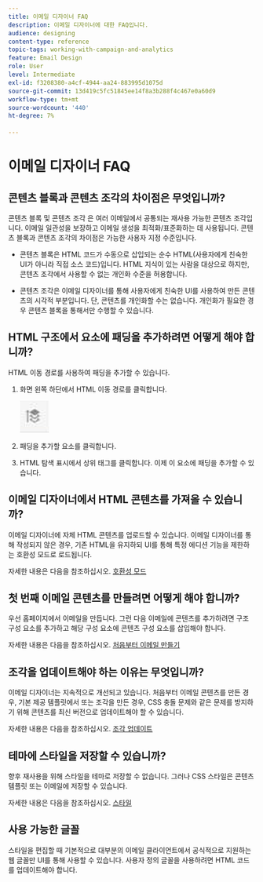 ```yaml
---
title: 이메일 디자이너 FAQ
description: 이메일 디자이너에 대한 FAQ입니다.
audience: designing
content-type: reference
topic-tags: working-with-campaign-and-analytics
feature: Email Design
role: User
level: Intermediate
exl-id: f3208380-a4cf-4944-aa24-883995d1075d
source-git-commit: 13d419c5fc51845ee14f8a3b288f4c467e0a60d9
workflow-type: tm+mt
source-wordcount: '440'
ht-degree: 7%

---
```


# 이메일 디자이너 FAQ

## 콘텐츠 블록과 콘텐츠 조각의 차이점은 무엇입니까?

콘텐츠 블록 및 콘텐츠 조각 은 여러 이메일에서 공통되는 재사용 가능한 콘텐츠 조각입니다. 이메일 일관성을 보장하고 이메일 생성을 최적화/표준화하는 데 사용됩니다. 콘텐츠 블록과 콘텐츠 조각의 차이점은 가능한 사용자 지정 수준입니다.

* 콘텐츠 블록은 HTML 코드가 수동으로 삽입되는 순수 HTML(사용자에게 친숙한 UI가 아니라 직접 소스 코드)입니다. HTML 지식이 있는 사람을 대상으로 하지만, 콘텐츠 조각에서 사용할 수 없는 개인화 수준을 허용합니다.

* 콘텐츠 조각은 이메일 디자이너를 통해 사용자에게 친숙한 UI를 사용하여 만든 콘텐츠의 시각적 부분입니다. 단, 콘텐츠를 개인화할 수는 없습니다. 개인화가 필요한 경우 콘텐츠 블록을 통해서만 수행할 수 있습니다.

## HTML 구조에서 요소에 패딩을 추가하려면 어떻게 해야 합니까?

HTML 이동 경로를 사용하여 패딩을 추가할 수 있습니다.

1. 화면 왼쪽 하단에서 HTML 이동 경로를 클릭합니다.

   ![](assets/do-not-localize/breadcrumb.png)

1. 패딩을 추가할 요소를 클릭합니다.
1. HTML 탐색 표시에서 상위 태그를 클릭합니다.
이제 이 요소에 패딩을 추가할 수 있습니다.

## 이메일 디자이너에서 HTML 콘텐츠를 가져올 수 있습니까?

이메일 디자이너에 자체 HTML 콘텐츠를 업로드할 수 있습니다. 이메일 디자이너를 통해 작성되지 않은 경우, 기존 HTML을 유지하되 UI를 통해 특정 에디션 기능을 제한하는 호환성 모드로 로드됩니다.

자세한 내용은 다음을 참조하십시오. [호환성 모드](../../designing/using/using-existing-content.md#compatibility-mode)

## 첫 번째 이메일 콘텐츠를 만들려면 어떻게 해야 합니까?

우선 홈페이지에서 이메일을 만듭니다.
그런 다음 이메일에 콘텐츠를 추가하려면 구조 구성 요소를 추가하고 해당 구성 요소에 콘텐츠 구성 요소를 삽입해야 합니다.

자세한 내용은 다음을 참조하십시오. [처음부터 이메일 만들기](../../designing/using/quick-start.md#from-scratch-email)

## 조각을 업데이트해야 하는 이유는 무엇입니까?

이메일 디자이너는 지속적으로 개선되고 있습니다. 처음부터 이메일 콘텐츠를 만든 경우, 기본 제공 템플릿에서 또는 조각을 만든 경우, CSS 충돌 문제와 같은 문제를 방지하기 위해 콘텐츠를 최신 버전으로 업데이트해야 할 수 있습니다.

자세한 내용은 다음을 참조하십시오. [조각 업데이트](../../designing/using/designing-content-in-adobe-campaign.md#email-designer-updates)

## 테마에 스타일을 저장할 수 있습니까?

향후 재사용을 위해 스타일을 테마로 저장할 수 없습니다. 그러나 CSS 스타일은 콘텐츠 템플릿 또는 이메일에 저장할 수 있습니다.

자세한 내용은 다음을 참조하십시오. [스타일](../../designing/using/styles.md)

## 사용 가능한 글꼴

스타일을 편집할 때 기본적으로 대부분의 이메일 클라이언트에서 공식적으로 지원하는 웹 글꼴만 UI를 통해 사용할 수 있습니다. 사용자 정의 글꼴을 사용하려면 HTML 코드를 업데이트해야 합니다.
